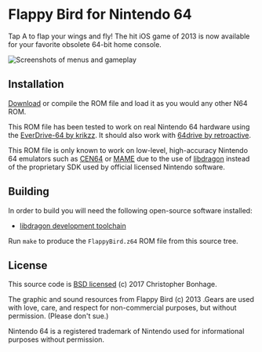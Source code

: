 # Flappy Bird for Nintendo 64

Tap A to flap your wings and fly! The hit iOS game of 2013 is now available for
your favorite obsolete 64-bit home console.

![Screenshots of menus and gameplay](./Screenshots.png?raw=true)

## Installation

[Download](./FlappyBird.z64?raw=true) or compile the ROM file and load it as
you would any other N64 ROM.

This ROM file has been tested to work on real Nintendo 64 hardware using the
[EverDrive-64 by krikzz](http://krikzz.com/). It should also work with
[64drive by retroactive](http://64drive.retroactive.be/).

This ROM file is only known to work on low-level, high-accuracy Nintendo 64
emulators such as [CEN64](https://cen64.com/) or [MAME](http://mamedev.org/)
due to the use of [libdragon](https://dragonminded.com/n64dev/libdragon/)
instead of the proprietary SDK used by official licensed Nintendo software.

## Building

In order to build you will need the following open-source software installed:

* [libdragon development toolchain](https://github.com/DragonMinded/libdragon)

Run `make` to produce the `FlappyBird.z64` ROM file from this source tree.

## License

This source code is [BSD licensed](./LICENSE) (c) 2017 Christopher Bonhage.

The graphic and sound resources from Flappy Bird (c) 2013 .Gears are used with
love, care, and respect for non-commercial purposes, but without permission.
(Please don't sue.)

Nintendo 64 is a registered trademark of Nintendo used for informational
purposes without permission.
